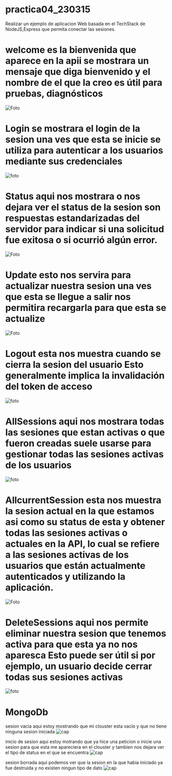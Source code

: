 # practica04_230315
Realizar un ejemplo de aplicacion Web basada en el TechStack de NodeJS,Express que permita conectar las sesiones.

# welcome es la bienvenida que aparece en la apii se mostrara un mensaje que diga bienvenido y el nombre de el que la creo es útil para pruebas, diagnósticos
![Foto](https://github.com/CarlosFosadoo/practica04_230315/blob/main/Captura%20de%20pantalla%202025-02-20%20085045.png)

# Login se mostrara el login de la sesion una ves que esta se inicie se utiliza para autenticar a los usuarios mediante sus credenciales 
![foto](https://github.com/CarlosFosadoo/practica04_230315/blob/main/Captura%20de%20pantalla%202025-02-20%20085734.png)

# Status aqui nos mostrara o nos dejara ver el status de la sesion son respuestas estandarizadas del servidor para indicar si una solicitud fue exitosa o si ocurrió algún error. 
![Foto](https://github.com/CarlosFosadoo/practica04_230315/blob/main/Captura%20de%20pantalla%202025-02-21%20082452.png)

# Update esto nos servira para actualizar nuestra sesion una ves que esta se llegue a salir nos permitira recargarla para que esta se actualize
![Foto](https://github.com/CarlosFosadoo/practica04_230315/blob/main/Captura%20de%20pantalla%202025-02-21%20083549.png)

# Logout esta nos muestra cuando se cierra la sesion del usuario Esto generalmente implica la invalidación del token de acceso
![foto](https://github.com/CarlosFosadoo/practica04_230315/blob/main/Captura%20de%20pantalla%202025-02-21%20084038.png)

# AllSessions aqui nos mostrara todas las sesiones que estan activas o que fueron creadas suele usarse para gestionar todas las sesiones activas de los usuarios
![foto](https://github.com/CarlosFosadoo/practica04_230315/blob/main/Captura%20de%20pantalla%202025-02-21%20084441.png)

# AllcurrentSession esta nos muestra la sesion actual en la que estamos asi como su status de esta y obtener todas las sesiones activas o actuales en la API, lo cual se refiere a las sesiones activas de los usuarios que están actualmente autenticados y utilizando la aplicación. 
![Foto](https://github.com/CarlosFosadoo/practica04_230315/blob/main/Captura%20de%20pantalla%202025-02-21%20084732.png)

# DeleteSessions aqui nos permite eliminar nuestra sesion que tenemos activa para que esta ya no nos aparesca Esto puede ser útil si por ejemplo, un usuario decide cerrar todas sus sesiones activas 
![foto](https://github.com/CarlosFosadoo/practica04_230315/blob/main/Captura%20de%20pantalla%202025-02-21%20085019.png)

# MongoDb

sesion vacia aqui estoy mostrando que mi clouster esta vacio y que no tiene ninguna sesion iniciada 
![cap](https://github.com/CarlosFosadoo/practica04_230315/blob/main/Captura%20de%20pantalla%202025-02-20%20115403.png)

inicio de sesion aqui estoy motrando que  ya hice una peticion o inicie una sesion para que esta me apareciera en el clouster 
y tambien nos dejara ver el tipo de status en el que se encuentra
![cap](https://github.com/CarlosFosadoo/practica04_230315/blob/main/Captura%20de%20pantalla%202025-02-20%20113712.png)

sesion borrada aqui podemos ver que la sesion en la que habia iniciado ya fue destruida y no existen ningun tipo de dato
![cap](https://github.com/CarlosFosadoo/practica04_230315/blob/main/Captura%20de%20pantalla%202025-02-20%20120210.png)
